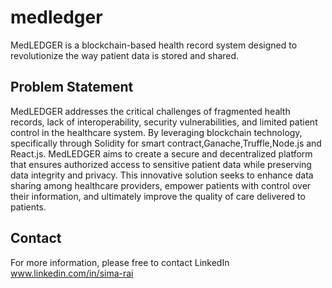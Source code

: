 ﻿# medledger
MedLEDGER is a blockchain-based health record system designed to revolutionize the way patient data is stored and shared. 


## Problem Statement
MedLEDGER addresses the critical challenges of fragmented health records,
lack of interoperability, security vulnerabilities, and limited patient control in the
healthcare system. By leveraging blockchain technology, specifically through
Solidity for smart contract,Ganache,Truffle,Node.js and React.js. MedLEDGER aims to create a secure and
decentralized platform that ensures authorized access to sensitive patient data
while preserving data integrity and privacy.
This innovative solution seeks to enhance data sharing among healthcare
providers, empower patients with control over their information, and ultimately
improve the quality of care delivered to patients.

## Contact 
For more information, please free to contact LinkedIn  www.linkedin.com/in/sima-rai

